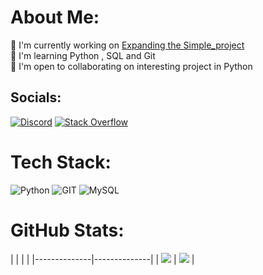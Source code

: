 #  About Me:
🚀  I'm currently working on [Expanding the Simple\_project](https://github.com/sqbpy/Simple_Project)<br> 🧠  I'm learning Python , SQL and Git<br> 🤝  I'm open to collaborating on interesting project in Python


## Socials:
[![Discord](https://img.shields.io/badge/Discord-%237289DA.svg?logo=discord&logoColor=white)](https://discord.com/users/sqbpy) [![Stack Overflow](https://img.shields.io/badge/-Stackoverflow-FE7A16?logo=stack-overflow&logoColor=white)](https://stackoverflow.com/users/22740152) 

# Tech Stack:
![Python](https://img.shields.io/badge/python-3670A0?style=for-the-badge&logo=python&logoColor=ffdd54) ![GIT](https://img.shields.io/badge/Git-fc6d26?style=for-the-badge&logo=git&logoColor=white) ![MySQL](https://img.shields.io/badge/mysql-%2300000f.svg?style=for-the-badge&logo=mysql&logoColor=white)
#  GitHub Stats:
|  |  | |
|--------------|--------------|
| ![](http://github-profile-summary-cards.vercel.app/api/cards/profile-details?username=sqbpy&theme=darcula) | ![](http://github-profile-summary-cards.vercel.app/api/cards/stats?username=sqbpy&theme=darcula) | 
